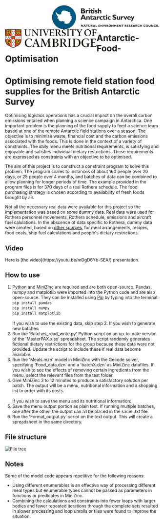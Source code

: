 [<img align="right" src=Images/BAS_logo_colour.jpg width=350px>](https://bas.ac.uk/ai)
[<img align="left" src=Images/Cambridge_university.svg width=300px>](https://ai4er-cdt.esc.cam.ac.uk/)
<br/><br/><br/>

# Antarctic-Food-Optimisation

<h1>Optimising remote field station food supplies for the British Antarctic Survey</h1>

Optimising logistics operations has a crucial impact on the overall carbon emissions entailed when 
planning a science campaign in Antarctica. One important problem is the planning of the food 
supply to feed a science team based at one of the remote Antarctic field stations over a season. 
The objective is to minimise waste, financial cost and the carbon 
emissions associated with the foods. This is done in the context of 
a variety of constraints. The daily menu meets nutritional requirements, is satisfying 
and enjoyable and satisfies individual dietary restrictions. These requirements are expressed as constraints with an objective 
to be optimised.  

The aim of this project is to construct a constraint program to solve this problem. The program 
scales to instances of about 160 people over 20 days, or 25 people over 4 months, and batches of data can be combined to allow planning for longer periods of time. The example provided in the program files is for 370 days of a real Rothera schedule. The food purchasing strategy is chosen according to availability of fresh foods brought by air.

Not all the necessary real data were available for this project so the implementation was based on some dummy data. Real data were used for Rothera personnel movements, Rothera schedule, emissions and aircraft fuel calulations. In the abscence of data specific to Rothera, dummy data were created, based on [other sources](https://github.com/Sophie-Turner/Antarctic-Food-Optimisation/blob/main/Documentation/References/References.txt), for meal arrangements, recipes, food costs, ship fuel calculations and people's dietary restrictions.

<h2>Video</h2>
Here is [the video](https://youtu.be/mDgD6Yb-SEA/) presentation.

<h2>How to use</h2>
  
1. [Python](https://www.python.org/downloads/) and [MiniZinc](https://www.minizinc.org/) are required and are both open-source. 
Pandas, numpy and matplotlib were imported into the Python code and are also open-source. They can be installed using [Pip](https://pypi.org/project/pip/) by typing into the terminal:<br/>
```pip install pandas```<br/>
```pip install numpy```<br/>
```pip install matplotlib```<br/> <br/>
If you wish to use the existing data, skip step 2. If you wish to generate new batches:
2. Run the 'Batches_read_write.py' Python script on an up-to-date version of the 'MasterPAX.xlsx' spreadsheet. The script randomly generates fictional dietary restrictions for the group because these data were not provided. Update the script to include these if real data become available.
3. Run the 'Meals.mzn' model in MiniZinc with the Gecode solver, specifying 'Food_data.dzn' and a 'batchX.dzn' as MiniZinc datafiles. If you wish to see the effects of removing certain ingredients from the menu, select the relevant files from the test folder.
4. Give MiniZinc 3 to 12 minutes to produce a satisfactory solution per batch. The output will be a menu, nutritional information and a shopping list to order with its costs.<br/><br/>
If you wish to save the menu and its nutritional information:
5. Save the menu output portion as plain text. If running multiple batches, one after the other, the output can all be placed in the same .txt file.
6. Run the 'Format_output.py' script on the text output. This will create a spreadsheet in the same directory.

<h2>File structure</h2>

![File tree](Images/Tree.jpg)

<h2>Notes</h2>

Some of the model code appears repetitive for the following reasons:
- Using different enumerables is an effective way of processing different meal types but enumerable types cannot be passed as parameters in functions or predicates in MiniZinc.
- Combining the calculations and constraints into fewer loops with larger bodies and fewer repeated iterations through the complete sets resulted in slower processing and loop unrolls or tiles were found to improve the situation.  





